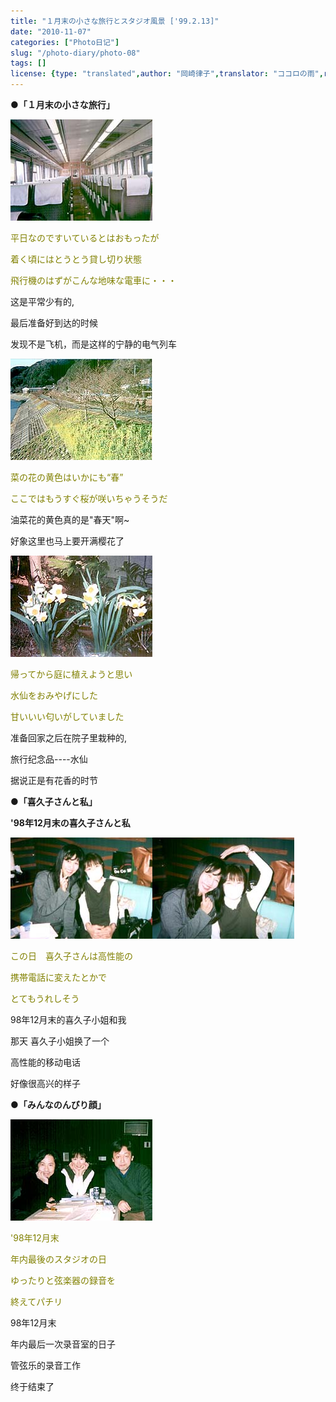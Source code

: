 ```yaml
---
title: "１月末の小さな旅行とスタジオ風景 ['99.2.13]"
date: "2010-11-07"
categories: ["Photo日记"]
slug: "/photo-diary/photo-08"
tags: []
license: {type: "translated",author: "岡崎律子",translator: "ココロの雨",reproduced-url: "http://www.ne.jp/asahi/okazaki/book/photo/photo8.html",reproduced-website: "岡崎律子Book"}
---
```


**●「１月末の小さな旅行」**  

  
[![](./images/izu_1.jpg "izu_1")](./images/izu_1.jpg)  

  
<span style="color: #808000;">平日なのですいているとはおもったが</span>  

  
<span style="color: #808000;">着く頃にはとうとう貸し切り状態</span>  

  
<span style="color: #808000;">飛行機のはずがこんな地味な電車に・・・</span>  

  
这是平常少有的,  

  
最后准备好到达的时候  

  
发现不是飞机，而是这样的宁静的电气列车  

  
[![](./images/izu_2.jpg "izu_2")](./images/izu_2.jpg)  

  
<span style="color: #808000;">菜の花の黄色はいかにも“春”</span>  

  
<span style="color: #808000;">ここではもうすぐ桜が咲いちゃうそうだ</span>  

  
油菜花的黄色真的是"春天"啊~  

  
好象这里也马上要开满樱花了  

  
[![](./images/izu_3.jpg "izu_3")](./images/izu_3.jpg)  

  
<span style="color: #808000;">帰ってから庭に植えようと思い</span>  

  
<span style="color: #808000;">水仙をおみやげにした</span>  

  
<span style="color: #808000;">甘いいい匂いがしていました</span>  

  
准备回家之后在院子里栽种的,  

  
旅行纪念品----水仙  

  
据说正是有花香的时节  

  
**●「喜久子さんと私」**  

  
**'98年12月末の喜久子さんと私**  

  
[![](./images/kikko_1.jpg "kikko_1")](./images/kikko_1.jpg)[![](./images/kikko_2.jpg "kikko_2")](./images/kikko_2.jpg)  

  
<span style="color: #808000;">この日　喜久子さんは高性能の</span>  

  
<span style="color: #808000;">携帯電話に変えたとかで</span>  

  
<span style="color: #808000;">とてもうれしそう</span>  

  
98年12月末的喜久子小姐和我  

  
那天 喜久子小姐换了一个  

  
高性能的移动电话  

  
好像很高兴的样子  

  
**●「みんなのんびり顔」**  

[![](./images/kikko_4.jpg "kikko_4")](./images/kikko_4.jpg)

  

<span style="color: #808000;">'98年12月末</span>

  

<span style="color: #808000;">年内最後のスタジオの日</span>

  

<span style="color: #808000;">ゆったりと弦楽器の録音を</span>

  

<span style="color: #808000;">終えてパチリ</span>

  

98年12月末

  

年内最后一次录音室的日子

  

管弦乐的录音工作

  

终于结束了
